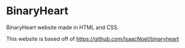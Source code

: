 # BinaryHeart
BinaryHeart website made in HTML and CSS.

This website is based off of https://github.com/IsaacNoel/binaryheart 
